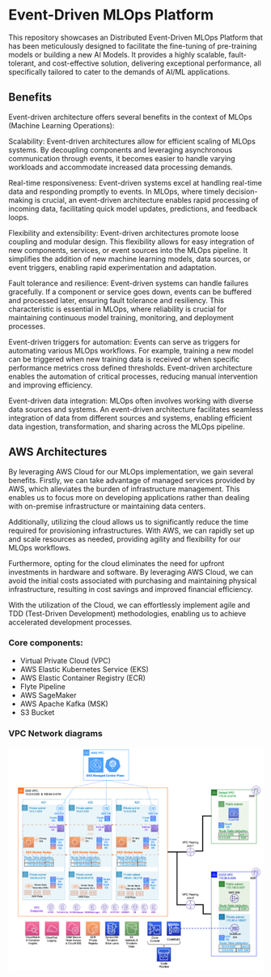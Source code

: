 # Event-Driven MLOps Platform
This repository showcases an Distributed Event-Driven MLOps Platform that has been meticulously designed to facilitate the fine-tuning of pre-training models or building a new AI Models. It provides a highly scalable, fault-tolerant, and cost-effective solution, delivering exceptional performance, all specifically tailored to cater to the demands of AI/ML applications.

## Benefits

Event-driven architecture offers several benefits in the context of MLOps (Machine Learning Operations):

Scalability: Event-driven architectures allow for efficient scaling of MLOps systems. By decoupling components and leveraging asynchronous communication through events, it becomes easier to handle varying workloads and accommodate increased data processing demands.

Real-time responsiveness: Event-driven systems excel at handling real-time data and responding promptly to events. In MLOps, where timely decision-making is crucial, an event-driven architecture enables rapid processing of incoming data, facilitating quick model updates, predictions, and feedback loops.

Flexibility and extensibility: Event-driven architectures promote loose coupling and modular design. This flexibility allows for easy integration of new components, services, or event sources into the MLOps pipeline. It simplifies the addition of new machine learning models, data sources, or event triggers, enabling rapid experimentation and adaptation.

Fault tolerance and resilience: Event-driven systems can handle failures gracefully. If a component or service goes down, events can be buffered and processed later, ensuring fault tolerance and resiliency. This characteristic is essential in MLOps, where reliability is crucial for maintaining continuous model training, monitoring, and deployment processes.

Event-driven triggers for automation: Events can serve as triggers for automating various MLOps workflows. For example, training a new model can be triggered when new training data is received or when specific performance metrics cross defined thresholds. Event-driven architecture enables the automation of critical processes, reducing manual intervention and improving efficiency.

Event-driven data integration: MLOps often involves working with diverse data sources and systems. An event-driven architecture facilitates seamless integration of data from different sources and systems, enabling efficient data ingestion, transformation, and sharing across the MLOps pipeline.

## AWS Architectures
By leveraging AWS Cloud for our MLOps implementation, we gain several benefits. Firstly, we can take advantage of managed services provided by AWS, which alleviates the burden of infrastructure management. This enables us to focus more on developing applications rather than dealing with on-premise infrastructure or maintaining data centers.

Additionally, utilizing the cloud allows us to significantly reduce the time required for provisioning infrastructures. With AWS, we can rapidly set up and scale resources as needed, providing agility and flexibility for our MLOps workflows.

Furthermore, opting for the cloud eliminates the need for upfront investments in hardware and software. By leveraging AWS Cloud, we can avoid the initial costs associated with purchasing and maintaining physical infrastructure, resulting in cost savings and improved financial efficiency.

With the utilization of the Cloud, we can effortlessly implement agile and TDD (Test-Driven Development) methodologies, enabling us to achieve accelerated development processes.

### Core components:
- Virtual Private Cloud (VPC)
- AWS Elastic Kubernetes Service (EKS)
- AWS Elastic Container Registry (ECR)
- Flyte Pipeline
- AWS SageMaker
- AWS Apache Kafka (MSK)
- S3 Bucket

### VPC Network diagrams

![eks-arch.png](architecture/images/eks-arch.png)